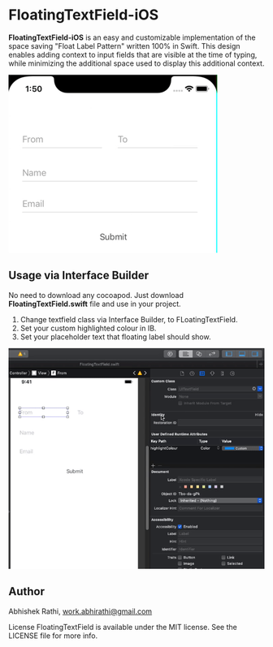 # FloatingTextField-iOS

**FloatingTextField-iOS** is an easy and customizable implementation of the space saving "Float Label Pattern" written 100% in Swift.
This design enables adding context to input fields that are visible at the time of typing, 
while minimizing the additional space used to display this additional context. 


![](images/working-display.gif)

## Usage via Interface Builder

No need to download any cocoapod. Just download **FloatingTextField.swift** file and use in your project. 
1. Change textfield class via Interface Builder, to FLoatingTextField.
2. Set your custom highlighted colour in IB. 
3. Set your placeholder text that floating label should show. 

![](images/usage-display.gif)


## Author
Abhishek Rathi, work.abhirathi@gmail.com

License
FloatingTextField is available under the MIT license. See the LICENSE file for more info.
